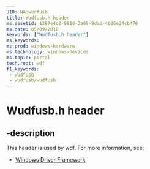 ```yaml
---
UID: NA:wudfusb
title: Wudfusb.h header
ms.assetid: 1287e4d2-981d-3a09-9dad-4006e24cb476
ms.date: 05/09/2018
keywords: ["Wudfusb.h header"]
ms.keywords: 
ms.prod: windows-hardware
ms.technology: windows-devices
ms.topic: portal
tech.root: wdf
f1_keywords:
 - wudfusb
 - wudfusb/wudfusb
---
```


# Wudfusb.h header


## -description

This header is used by wdf. For more information, see:

- [Windows Driver Framework](../_wdf/index.md)

